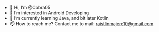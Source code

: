 - 👋 Hi, I’m @Cobra05
- 👀 I’m interested in Android Developing
- 🌱 I’m currently learning Java, and bit later Kotlin
- 📫 How to reach me? Contact me to mail: raistlinmajere10@gmail.com 

<!---
Cobra05/Cobra05 is a ✨ special ✨ repository because its `README.md` (this file) appears on your GitHub profile.
You can click the Preview link to take a look at your changes.
--->
